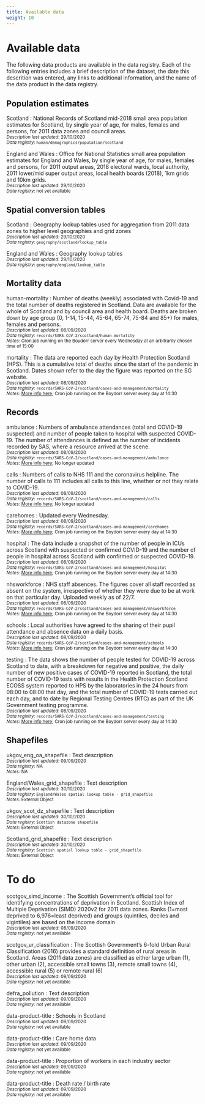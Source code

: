 ```yaml
---
title: Available data
weight: 10
---
```


# Available data

The following data products are available in the data registry. Each of the following entries includes a brief description of the dataset, the date this descrition was entered, any links to additional information, and the name of the data product in the data registry.

## Population estimates

Scotland
: National Records of Scotland mid-2018 small area population estimates for Scotland, by single year of age, for males, females and persons, for 2011 data zones and council areas.
<br>
<sub>*Description last updated*: 29/10/2020</sub>  
<sub>*Data registry*: `human/demographics/population/scotland`</sub>

England and Wales
: Office for National Statistics small area population estimates for England and Wales, by single year of age, for males, females and persons, for 2011 output areas, 2018 electoral wards, local authority, 2011 lower/mid super output areas, local health boards (2018), 1km grids and 10km grids.
<br>
<sub>*Description last updated*: 29/10/2020</sub>  
<sub>*Data registry*: not yet available</sub>

## Spatial conversion tables

Scotland
: Geography lookup tables used for aggregation from 2011 data zones to higher level geographies and grid zones
<br>
<sub>*Description last updated*: 29/10/2020</sub>  
<sub>*Data registry*: `geography/scotland/lookup_table`</sub>

England and Wales
: Geography lookup tables
<br>
<sub>*Description last updated*: 29/10/2020</sub>  
<sub>*Data registry*: `geography/england/lookup_table`</sub>

## Mortality data

human-mortality
: Number of deaths (weekly) associated with Covid-19 and the total number of deaths registered in Scotland. Data are available for the whole of Scotland and by council area and health board. Deaths are broken down by age group (0, 1-14, 15-44, 45-64, 65-74, 75-84 and 85+) for males, females and persons.
<br>
<sub>*Description last updated*: 08/09/2020</sub>  
<sub>*Data registry*: `records/SARS-CoV-2/scotland/human-mortality`</sub>  
<sub>*Notes*: Cron job running on the Boydorr server every Wednesday at an arbitrarily chosen time of 15:00</sub>

mortality
: The data are reported each day by Health Protection Scotland (HPS). This is a cumulative total of deaths since the start of the pandemic in Scotland. Dates shown refer to the day the figure was reported on the SG website.
<br>
<sub>*Description last updated*: 08/09/2020</sub>  
<sub>*Data registry*: `records/SARS-CoV-2/scotland/cases-and-management/mortality`</sub>  
<sub>*Notes*: [More info here][cam]; Cron job running on the Boydorr server every day at 14:30</sub>

## Records

ambulance
: Numbers of ambulance attendances (total and COVID-19 suspected) and number of people taken to hospital with suspected COVID-19. The number of attendances is defined as the number of incidents recorded by SAS, where a resource arrived at the scene.
<br>
<sub>*Description last updated*: 08/09/2020</sub>  
<sub>*Data registry*: `records/SARS-CoV-2/scotland/cases-and-management/ambulance`</sub>  
<sub>*Notes*: [More info here][cam]; No longer updated</sub>

calls
: Numbers of calls to NHS 111 and the coronavirus helpline. The number of calls to 111 includes all calls to this line, whether or not they relate to COVID-19.
<br>
<sub>*Description last updated*: 08/09/2020</sub>  
<sub>*Data registry*: `records/SARS-CoV-2/scotland/cases-and-management/calls`</sub>  
<sub>*Notes*: [More info here][cam]; No longer updated</sub>

carehomes
: Updated every Wednesday.
<br>
<sub>*Description last updated*: 08/09/2020</sub>  
<sub>*Data registry*: `records/SARS-CoV-2/scotland/cases-and-management/carehomes`</sub>  
<sub>*Notes*: [More info here][cam]; Cron job running on the Boydorr server every day at 14:30</sub>

hospital
: The data include a snapshot of the number of people in ICUs across Scotland with suspected or confirmed COVID-19 and the number of people in hospital across Scotland with confirmed or suspected COVID-19.
<br>
<sub>*Description last updated*: 08/09/2020</sub>  
<sub>*Data registry*: `records/SARS-CoV-2/scotland/cases-and-management/hospital`</sub>  
<sub>*Notes*: [More info here][cam]; Cron job running on the Boydorr server every day at 14:30</sub>

nhsworkforce
: NHS staff absences. The figures cover all staff recorded as absent on the system, irrespective of whether they were due to be at work on that particular day. Uploaded weekly as of 22/7.
<br>
<sub>*Description last updated*: 08/09/2020</sub>  
<sub>*Data registry*: `records/SARS-CoV-2/scotland/cases-and-management/nhsworkforce`</sub>  
<sub>*Notes*: [More info here][cam]; Cron job running on the Boydorr server every day at 14:30</sub>

schools
: Local authorities have agreed to the sharing of their pupil attendance and absence data on a daily basis. 
<br>
<sub>*Description last updated*: 08/09/2020</sub>  
<sub>*Data registry*: `records/SARS-CoV-2/scotland/cases-and-management/schools`</sub>  
<sub>*Notes*: [More info here][cam]; Cron job running on the Boydorr server every day at 14:30</sub>

testing
: The data shows the number of people tested for COVID-19 across Scotland to date, with a breakdown for negative and positive, the daily number of new positive cases of COVID-19 reported in Scotland, the total number of COVID-19 tests with results in the Health Protection Scotland ECOSS system reported to HPS by the laboratories in the 24 hours from 08:00 to 08:00 that day, and the total number of COVID-19 tests carried out each day, and to date by Regional Testing Centres (RTC) as part of the UK Government testing programme. 
<br>
<sub>*Description last updated*: 08/09/2020</sub>  
<sub>*Data registry*: `records/SARS-CoV-2/scotland/cases-and-management/testing`</sub>  
<sub>*Notes*: [More info here][cam]; Cron job running on the Boydorr server every day at 14:30</sub>

[cam]: https://statistics.gov.scot/resource?uri=http%3A%2F%2Fstatistics.gov.scot%2Fdata%2Fcoronavirus-covid-19-management-information

## Shapefiles

ukgov_eng_oa_shapefile
: Text description
<br>
<sub>*Description last updated*: 09/09/2020</sub>  
<sub>*Data registry*: NA</sub>  
<sub>*Notes*: NA</sub>

England/Wales_grid_shapefile
: Text description
<br>
<sub>*Description last updated*: 30/10/2020</sub>  
<sub>*Data registry*: `England/Wales spatial lookup table - grid_shapefile`</sub>  
<sub>*Notes*: External Object</sub>

ukgov_scot_dz_shapefile
: Text description
<br>
<sub>*Description last updated*: 30/10/2020</sub>  
<sub>*Data registry*: `Scottish datazone shapefile`</sub>  
<sub>*Notes*: External Object</sub>

Scotland_grid_shapefile
: Text description
<br>
<sub>*Description last updated*: 30/10/2020</sub>  
<sub>*Data registry*: `Scottish spatial lookup table - grid_shapefile`</sub>  
<sub>*Notes*: External Object</sub>



# To do

scotgov_simd_income
: The Scottish Government’s official tool for identifying concentrations of deprivation in Scotland. Scottish Index of Multiple Deprivation (SIMD) 2020v2 for 2011 data zones. Ranks (1=most deprived to 6,976=least deprived) and groups (quintiles, deciles and vigintiles) are based on the income domain
<br>
<sub>*Description last updated*: 08/09/2020</sub>  
<sub>*Data registry*: not yet available</sub>

scotgov_ur_classification
: The Scottish Government’s 6-fold Urban Rural Classification (2016) provides a standard definition of rural areas in Scotland. Areas (2011 data zones) are classified as either large urban (1), other urban (2), accessible small towns (3), remote small towns (4), accessible rural (5) or remote rural (6)
<br>
<sub>*Description last updated*: 09/09/2020</sub>  
<sub>*Data registry*: not yet available</sub>

defra_pollution
: Text description
<br>
<sub>*Description last updated*: 09/09/2020</sub>  
<sub>*Data registry*: not yet available</sub>

data-product-title
: Schools in Scotland
<br>
<sub>*Description last updated*: 09/09/2020</sub>  
<sub>*Data registry*: not yet available</sub>

data-product-title
: Care home data
<br>
<sub>*Description last updated*: 09/09/2020</sub>  
<sub>*Data registry*: not yet available</sub>

data-product-title
: Proportion of workers in each industry sector
<br>
<sub>*Description last updated*: 09/09/2020</sub>  
<sub>*Data registry*: not yet available</sub>

data-product-title
: Death rate / birth rate
<br>
<sub>*Description last updated*: 09/09/2020</sub>  
<sub>*Data registry*: not yet available</sub>

